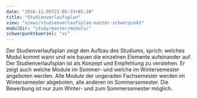 ```yaml
---
date: "2016-11-05T21:05:33+05:30"
title: "Studienverlaufsplan"
view: "views/studienverlaufsplan-master-schwerpunkt"
modulDir: "study/master/moduls/"
schwerpunktkuerzel: "vc"
---
```


Der Studienverlaufsplan zeigt den Aufbau des Studiums, sprich: welches Modul kommt wann und wie bauen die einzelnen Elemente aufeinander auf. Der Studienverlaufsplan ist als Konzept und Empfehlung zu verstehen. Er zeigt auch welche Module im Sommer- und welche im Wintersemester angeboten werden. Alle Module der ungeraden Fachsemester werden im Wintersemester abgeboten, alle anderen im Sommersemester. Die Bewerbung ist nur zum Winter- und zum Sommersemester möglich.

<!--more-->

